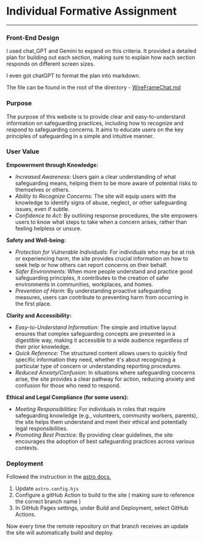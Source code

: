 # Individual Formative Assignment

---

### Front-End Design

I used chat_GPT and Gemini to expand on this criteria. It provided a detailed plan for building out each section, making sure to explain how each section responds on different screen sizes.

I even got chatGPT to format the plan into markdown.

The file can be found in the root of the directory - [WireFrameChat.md](WireFrameChat.md)

### Purpose

The purpose of this website is to provide clear and easy-to-understand information on safeguarding practices, including how to recognize and respond to safeguarding concerns. It aims to educate users on the key principles of safeguarding in a simple and intuitive manner.

### User Value

**Empowerment through Knowledge:**

- _Increased Awareness:_ Users gain a clear understanding of what safeguarding means, helping them to be more aware of potential risks to themselves or others.
- _Ability to Recognize Concerns:_ The site will equip users with the knowledge to identify signs of abuse, neglect, or other safeguarding issues, even if subtle.
- _Confidence to Act:_ By outlining response procedures, the site empowers users to know what steps to take when a concern arises, rather than feeling helpless or unsure.

**Safety and Well-being:**

- _Protection for Vulnerable Individuals:_ For individuals who may be at risk or experiencing harm, the site provides crucial information on how to seek help or how others can report concerns on their behalf.
- _Safer Environments:_ When more people understand and practice good safeguarding principles, it contributes to the creation of safer environments in communities, workplaces, and homes.
- _Prevention of Harm:_ By understanding proactive safeguarding measures, users can contribute to preventing harm from occurring in the first place.

**Clarity and Accessibility:**

- _Easy-to-Understand Information:_ The simple and intuitive layout ensures that complex safeguarding concepts are presented in a digestible way, making it accessible to a wide audience regardless of their prior knowledge.
- _Quick Reference:_ The structured content allows users to quickly find specific information they need, whether it's about recognizing a particular type of concern or understanding reporting procedures.
- _Reduced Anxiety/Confusion:_ In situations where safeguarding concerns arise, the site provides a clear pathway for action, reducing anxiety and confusion for those who need to respond.

**Ethical and Legal Compliance (for some users):**

- _Meeting Responsibilities:_ For individuals in roles that require safeguarding knowledge (e.g., volunteers, community workers, parents), the site helps them understand and meet their ethical and potentially legal responsibilities.
- _Promoting Best Practice:_ By providing clear guidelines, the site encourages the adoption of best safeguarding practices across various contexts.

### Deployment

Followed the instruction in the [astro docs.](https://docs.astro.build/en/guides/deploy/github/)

1. Update `astro.config.hjs`
2. Configure a gitHub Action to build to the site ( making sure to reference the correct branch name )
3. In GitHub Pages settings, under Build and Deployment, select GitHub Actions.

Now every time the remote repository on that branch receives an update the site will automatically build and deploy.
